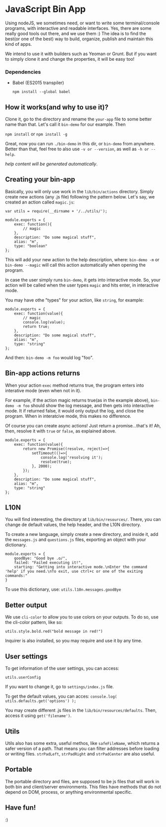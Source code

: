 # JavaScript Bin App

Using nodeJS, we sometimes need, or want to write some terminal/console programs, with interactive and readable interfaces.
Yes, there are some really good tools out there, and we use them :)
The idea is to find the best(or one of the best) way to build, organize, publish and maintain this kind of apps.

We intend to use it with builders such as Yeoman or Grunt.
But if you want to simply clone it and change the properties, it will be easy too!

### Dependencies

- Babel (ES2015 transpiler)

	```npm install --global babel```

## How it works(and why to use it)?

Clone it, go to the directory and rename the `your-app` file to some better name than that. Let's call it `bin-demo` for our example.
Then

```npm install```
or
```npm install -g```

Great, now you can run `./bin-demo` in this dir, or `bin-demo` from anywhere.
Better than that, feel free to also use `-v or --version`, as well as `-h or --help`.

*help content will be generated automatically*.

## Creating your bin-app

Basically, you will only use work in the `lib/bin/actions` directory.
Simply create new actions (any .js file) following the pattern below.
Let's say, we created an action called `magic.js`:

```
var utils = require(__dirname + '/../utils/');

module.exports = {
    exec: function(){
        // magic
    },
    description: "Do some magical stuff",
    alias: "m",
    type: "boolean"
};
```

This will add your new action to the help description, where:
`bin-demo -m` or `bin-demo --magic`  will call this action automatically when opening the program.

In case the user simply runs `bin-demo`, it gets into interactive mode.
So, your action will be called when the user types `magic` and hits enter, in interactive mode.

You may have othe "types" for your action, like `string`, for example:

```
module.exports = {
    exec: function(value){
        // magic
        console.log(value);
        return true;
    },
    description: "Do some magical stuff",
    alias: "m",
    type: "string"
};
```

And then:
```bin-demo -m foo``` would log "foo".

## Bin-app actions returns

When your action `exec` method returns true, the program enters into interative mode (even when not in it).

For example, if the action magic returns true(as in the example above), `bin-demo -m foo` should show the log message, and then gets into interactive mode.
It if returned false, it would only output the log, and close the program.
When in interatcive mode, this makes no difference.

Of course you can create async actions!
Just return a promise...that's it!
Ah, then, resolve it with `true` or `false`, as explained above.

```
module.exports = {
    exec: function(value){
        return new Promise((resolve, reject)=>{
        	setTimeout(()=>{
        		console.log('resolving it');
        		resolve(true);
        	}, 2000);
        });
    },
    description: "Do some magical stuff",
    alias: "m",
    type: "string"
};
```

## L10N

You will find interesting, the directory at `lib/bin/resources/`.
There, you can change de default values, the help header, and the L10N directory.

To create a new language, simply create a new directory, and inside it, add the `messages.js` and `questions.js` files, exporting an object with your dictionary.

```
module.exports = {
    goodBye: "Good bye .o/",
    failed: "Failed executing it!",
    starting: "Getting into interactive mode.\nEnter the command 'help' if you need.\nTo exit, use ctrl+c or one of the exiting commands:"
}
```

To use this dictionary, use:
```utils.l10n.messages.goodBye```

## Better output

We use `cli-color` to allow you to use colors on your outputs.
To do so, use the cli-color pattern, like so:

`utils.style.bold.red("bold message in red!")`

Inquirer is also installed, so you may require and use it by any time.

## User settings

To get information of the user settings, you can access:

`utils.userConfig`

If you want to change it, go to `settings/index.js` file.

To get the default values, you can acces:
`console.log( utils.defaults.get('options') );`

You may create different .js files in the `lib/bin/resources/defaults`. Then, access it using `get('filename')`.

## Utils

Utils also has some extra, useful methos, like `safeFileName`, which returns a safer version of a path. That means you can filter addresses before loading or writing files.
`strPadLeft`, `strPadRight` and `strPadCenter` are also useful.


## Portable

The portable directory and files, are supposed to be js files that will work in both bin and client/server environments.
This files have methods that do not depend on DOM, process, or anything environmental specific.

## Have fun!

:)